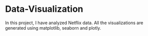 # Data-Visualization
In this project, I have analyzed Netflix data. All the visualizations are generated using matplotlib, seaborn and plotly.

